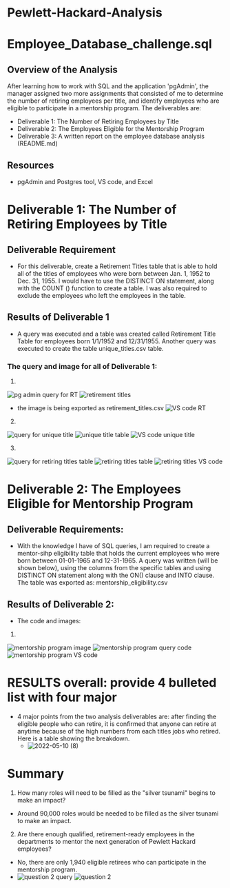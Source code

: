 # Pewlett-Hackard-Analysis

# Employee_Database_challenge.sql
## Overview of the Analysis
After learning how to work with SQL and the application 'pgAdmin', the manager assigned two more assignments that consisted of me to determine the number of retiring employees per title, and identify employees who are eligible to participate in a mentorship program. The deliverables are:
- Deliverable 1: The Number of Retiring Employees by Title
- Deliverable 2: The Employees Eligible for the Mentorship Program
- Deliverable 3: A written report on the employee database analysis (README.md)
## Resources
- pgAdmin and Postgres tool, VS code, and Excel
# Deliverable 1: The Number of Retiring Employees by Title
## Deliverable Requirement
- For this deliverable, create a Retirement Titles table that is able to hold all of the titles of employees who were born between Jan. 1, 1952 to Dec. 31, 1955. I would have to use the DISTINCT ON statement, along with the COUNT () function to create a table. I was also required to exclude the employees who left the employees in the table. 
## Results of Deliverable 1
- A query was executed and a table was created called Retirement Title Table for employees born 1/1/1952 and 12/31/1955. Another query was executed to create the table unique_titles.csv table.
### The query and image for all of Deliverable 1:
1. 
![pg admin query for RT](https://user-images.githubusercontent.com/101531875/167733784-091cc1ef-daef-4039-8076-52e088db5cb4.png)
![retirement titles](https://user-images.githubusercontent.com/101531875/167733864-c1706fd7-f5ab-4dd4-a2a4-e0ec8d4d7ff4.png)
- the image is being exported as retirement_titles.csv
![VS code RT](https://user-images.githubusercontent.com/101531875/167733907-bf13e7f6-c389-482c-bad2-8022e20131b7.png)

2.
![query for unique title](https://user-images.githubusercontent.com/101531875/167737752-da1cbb6f-3b98-41be-bdd0-5f31fedfefb9.png)
![unique title table](https://user-images.githubusercontent.com/101531875/167737768-a03c1a76-ee42-454c-aa46-403d563a541c.png)
![VS code unique title](https://user-images.githubusercontent.com/101531875/167737780-c8f4c998-3665-4be7-af08-ba03043d84dd.png)

3.
![query for retiring titles table](https://user-images.githubusercontent.com/101531875/167738268-9eec187c-bea2-45d1-898c-0cdaceb0976e.png)
![retiring titles table](https://user-images.githubusercontent.com/101531875/167738290-a9419c17-69a8-4232-9ad8-924c8fe88be7.png)
![retiring titles VS code](https://user-images.githubusercontent.com/101531875/167738301-07a2d1a7-a48c-4934-b3df-58d160bbb875.png)

# Deliverable 2: The Employees Eligible for Mentorship Program
## Deliverable Requirements: 
- With the knowledge I have of SQL queries, I am required to create a mentor-sihp eligibility table that holds the current employees who were born between 01-01-1965 and 12-31-1965. A query was written (will be shown below), using the columns from the specific tables and using DISTINCT ON statement along with the ON() clause and INTO clause. The table was exported as: mentorship_eligibility.csv
## Results of Deliverable 2:
- The code and images:
1.
![mentorship program image](https://user-images.githubusercontent.com/101531875/167746326-a2370f46-33fc-4b7b-a3b8-830157aff171.png)
![mentorship program query code](https://user-images.githubusercontent.com/101531875/167746334-41953f3c-eb82-40b4-a2b9-272bf47a2115.png)
![mentorship program VS code](https://user-images.githubusercontent.com/101531875/167746344-c596d75a-e6b3-470e-99ad-ad040da26e8c.png)

# RESULTS overall: provide 4 bulleted list with four major 
- 4 major points from the two analysis deliverables are: after finding the eligible people who can retire, it is confirmed that anyone can retire at anytime because of the high numbers from each titles jobs who retired. Here is a table showing the breakdown.
  - ![2022-05-10 (8)](https://user-images.githubusercontent.com/101531875/167747511-4196e692-839c-4b5a-b905-b57f2a112c37.png)

# Summary
1. How many roles will need to be filled as the "silver tsunami" begins to make an impact?
- Around 90,000 roles would be needed to be filled as the silver tsunami to make an impact.

2. Are there enough qualified, retirement-ready employees in the departments to mentor the next generation of Pewlett Hackard employees?
- No, there are only 1,940 eligible retirees who can participate in the mentorship program. 
- ![question 2 query](https://user-images.githubusercontent.com/101531875/167748666-41449afa-f204-412c-a736-72dc6466e4c6.png)
![question 2 ](https://user-images.githubusercontent.com/101531875/167748684-8edfee13-8eb7-478f-8292-7a369cf8c963.png)
